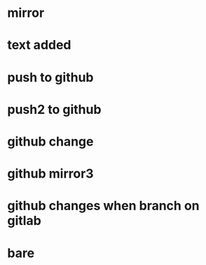 # mirror
# text added
# push to github
# push2 to github
# github change
# github mirror3
# github changes when branch on gitlab
# bare
